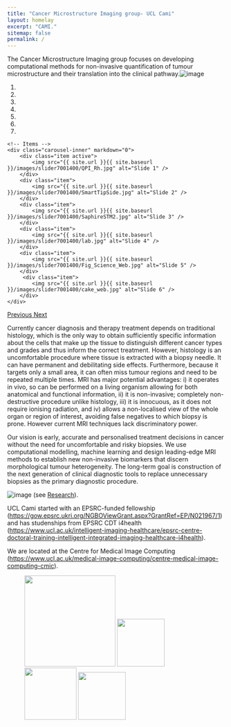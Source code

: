 ```yaml
---
title: "Cancer Microstructure Imaging group- UCL Cami"
layout: homelay
excerpt: "CAMI."
sitemap: false
permalink: /
---
```


The Cancer Microstructure Imaging group focuses on developing computational methods for non-invasive quantification of tumour microstructure and their translation into the clinical pathway.![image](https://github.com/uclcami/uclcami.github.io/assets/134492495/f9bb7ccb-93e4-457e-acb4-568e2562442c)



<div markdown="0" id="carousel" class="carousel slide" data-ride="carousel" data-interval="4000" data-pause="hover" >
    <!-- Menu -->
    <ol class="carousel-indicators">
        <li data-target="#carousel" data-slide-to="0" class="active"></li>
        <li data-target="#carousel" data-slide-to="1"></li>
        <li data-target="#carousel" data-slide-to="2"></li>
        <li data-target="#carousel" data-slide-to="3"></li>
        <li data-target="#carousel" data-slide-to="4"></li>
        <li data-target="#carousel" data-slide-to="5"></li>
        <li data-target="#carousel" data-slide-to="6"></li>
    </ol>

    <!-- Items -->
    <div class="carousel-inner" markdown="0">
        <div class="item active">
            <img src="{{ site.url }}{{ site.baseurl }}/images/slider7001400/QPI_Rh.jpg" alt="Slide 1" />
        </div>
        <div class="item">
            <img src="{{ site.url }}{{ site.baseurl }}/images/slider7001400/SmartTipSide.jpg" alt="Slide 2" />
        </div>
        <div class="item">
            <img src="{{ site.url }}{{ site.baseurl }}/images/slider7001400/SaphireSTM2.jpg" alt="Slide 3" />
        </div>
        <div class="item">
            <img src="{{ site.url }}{{ site.baseurl }}/images/slider7001400/lab.jpg" alt="Slide 4" />
        </div>
        <div class="item">
            <img src="{{ site.url }}{{ site.baseurl }}/images/slider7001400/Fig_Science_Web.jpg" alt="Slide 5" />
        </div>       
         <div class="item">
            <img src="{{ site.url }}{{ site.baseurl }}/images/slider7001400/cake_web.jpg" alt="Slide 6" />
        </div>
    </div>
  <a class="left carousel-control" href="#carousel" role="button" data-slide="prev">
    <span class="glyphicon glyphicon-chevron-left" aria-hidden="true"></span>
    <span class="sr-only">Previous</span>
  </a>
  <a class="right carousel-control" href="#carousel" role="button" data-slide="next">
    <span class="glyphicon glyphicon-chevron-right" aria-hidden="true"></span>
    <span class="sr-only">Next</span>
  </a>
</div>

Currently cancer diagnosis and therapy treatment depends on traditional histology, which is the only way to obtain sufficiently specific information about the cells that make up the tissue to distinguish different cancer types and grades and thus inform the correct treatment. However, histology is an uncomfortable procedure where tissue is extracted with a biopsy needle. It can have permanent and debilitating side effects. Furthermore, because it targets only a small area, it can often miss tumour regions and need to be repeated multiple times. MRI has major potential advantages: i) it operates in vivo, so can be performed on a living organism allowing for both anatomical and functional information, ii) it is non-invasive; completely non-destructive procedure unlike histology, iii) it is innocuous, as it does not require ionising radiation, and iv) allows a non-localised view of the whole organ or region of interest, avoiding false negatives to which biopsy is prone. However current MRI techniques lack discriminatory power. 

Our vision is early, accurate and personalised treatment decisions in cancer without the need for uncomfortable and risky biopsies. We  use computational modelling, machine learning and design leading-edge MRI methods to establish new non-invasive biomarkers that discern morphological tumour heterogeneity. The long-term goal is construction of the next generation of clinical diagnostic tools to replace unnecessary biopsies as the primary diagnostic procedure.

![image](https://github.com/uclcami/uclcami.github.io/assets/134492495/523832c9-51c2-4fde-90f1-ced3031d566e)
 (see [Research](research)).
 
 UCL Cami started with an EPSRC-funded fellowship (https://gow.epsrc.ukri.org/NGBOViewGrant.aspx?GrantRef=EP/N021967/1) and has studenships from  EPSRC CDT i4health (https://www.ucl.ac.uk/intelligent-imaging-healthcare/epsrc-centre-doctoral-training-intelligent-integrated-imaging-healthcare-i4health).

We are located at the Centre for Medical Image Computing  (https://www.ucl.ac.uk/medical-image-computing/centre-medical-image-computing-cmic). 



<figure class="fourth">
  <img src="{{ site.url }}{{ site.baseurl }}/images/logopic/Logo_Leiden.jpg" style="width: 210px">
  <img src="{{ site.url }}{{ site.baseurl }}/images/logopic/Logo_Nanofront.jpg" style="width: 110px">
  <img src="{{ site.url }}{{ site.baseurl }}/images/logopic/Logo_NWO.jpg" style="width: 120px">
  <img src="{{ site.url }}{{ site.baseurl }}/images/logopic/Logo_ERC.jpg" style="width: 110px">
</figure>
